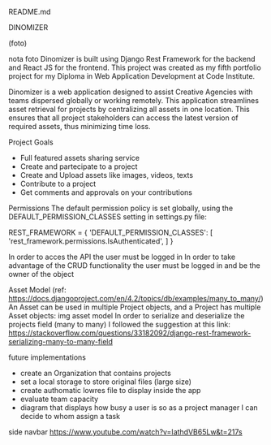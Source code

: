 README.md

DINOMIZER

(foto)

nota foto
Dinomizer is built using Django Rest Framework for the backend and React JS for the frontend. This project was created as my fifth portfolio project for my Diploma in Web Application Development at Code Institute.

Dinomizer is a web application designed to assist Creative Agencies with teams dispersed globally or working remotely. This application streamlines asset retrieval for projects by centralizing all assets in one location. This ensures that all project stakeholders can access the latest version of required assets, thus minimizing time loss.

Project Goals

- Full featured assets sharing service
- Create and partecipate to a project
- Create and Upload assets like images, videos, texts
- Contribute to a project
- Get comments and approvals on your contributions


Permissions
The default permission policy is set globally, using the DEFAULT_PERMISSION_CLASSES setting in settings.py file:

REST_FRAMEWORK = {
    'DEFAULT_PERMISSION_CLASSES': [
        'rest_framework.permissions.IsAuthenticated',
    ]
}


In order to acces the API the user must be logged in
In order to take advantage of the CRUD functionality the user must be logged in and be the owner of the object


Asset Model (ref: https://docs.djangoproject.com/en/4.2/topics/db/examples/many_to_many/)
An Asset can be used in multiple Project objects, and a Project has multiple Asset objects:
img asset model
In order to serialize and deserialize the projects field (many to many) I followed the suggestion at this link: https://stackoverflow.com/questions/33182092/django-rest-framework-serializing-many-to-many-field




future implementations
- create an Organization that contains projects
- set a local storage to store original files (large size)
- create authomatic lowres file to display inside the app
- evaluate team capacity
- diagram that displays how busy a user is so as a project manager I can decide to whom assign a task


side navbar
https://www.youtube.com/watch?v=IathdVB65Lw&t=217s